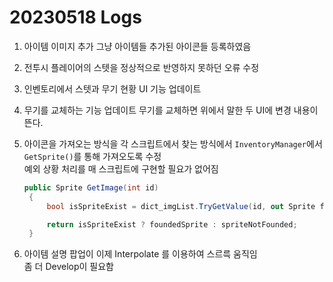 # 20230518 Logs
1. 아이템 이미지 추가
   그냥 아이템들 추가된 아이콘들 등록하였음
2. 전투시 플레이어의 스텟을 정상적으로 반영하지 못하던 오류 수정
3. 인벤토리에서 스텟과 무기 현황 UI 기능 업데이트
4. 무기를 교체하는 기능 업데이트
   무기를 교체하면 위에서 말한 두 UI에 변경 내용이 뜬다.
5. 아이콘을 가져오는 방식을 각 스크립트에서 찾는 방식에서 `InventoryManager`에서 `GetSprite()`를 통해 가져오도록 수정  
   예외 상황 처리를 매 스크립트에 구현할 필요가 없어짐
   ```c#
   public Sprite GetImage(int id)
    {
        bool isSpriteExist = dict_imgList.TryGetValue(id, out Sprite foundedSprite);

        return isSpriteExist ? foundedSprite : spriteNotFounded;
    }
   ```

6. 아이템 설명 팝업이 이제 Interpolate 를 이용하여 스르륵 움직임  
   좀 더 Develop이 필요함